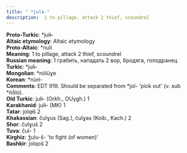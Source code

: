 ```yaml
---
title: " *julɨ-"
description:  1 to pillage, attack 2 thief, scoundrel
---
```


<strong>Proto-Turkic</strong>:  *julɨ-<br>
<strong>Altaic etymology</strong>:  Altaic etymology<br>
<strong> Proto-Altaic</strong>:  *nuli<br>
<strong>Meaning</strong>:  1 to pillage, attack 2 thief, scoundrel<br>
<strong>Russian meaning</strong>:  1 грабить, нападать 2 вор, бродяга, голодранец<br>
<strong>Turkic</strong>:  *julɨ-<br>
<strong>Mongolian</strong>:  *nölüɣe<br>
<strong>Korean</strong>:  *nùrɨ́-<br>
<strong>Comments</strong>:  EDT 919. Should be separated from *jol- 'pick out' (v. sub *ńŏ̀lo).<br>
<strong>Old Turkic</strong>:  julɨ- (Orkh., OUygh.) 1<br>
<strong>Karakhanid</strong>:  julɨ- (MK) 1<br>
<strong>Tatar</strong>:  jolqɨš 2<br>
<strong>Khakassian</strong>:  čulɣus (Sag.), čulɣas (Koib., Kach.) 2<br>
<strong>Shor</strong>:  čulɣuš 2<br>
<strong>Tuva</strong>:  čul- 1<br>
<strong>Kirghiz</strong>:  ǯulu-š- 'to fight (of women)'<br>
<strong>Bashkir</strong>:  jolqoš 2<br>


